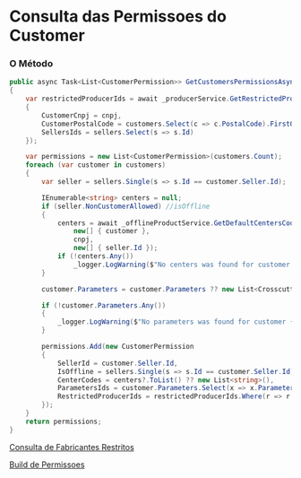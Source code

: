 # Consulta das Permissoes do Customer

### O Método

```csharp
public async Task<List<CustomerPermission>> GetCustomersPermissionsAsync(string cnpj, IReadOnlyCollection<CachedCustomer> customers, IReadOnlyCollection<CachedSeller> sellers)
{
    var restrictedProducerIds = await _producerService.GetRestrictedProducers(new GetRestrictedProducersParameters
    {
        CustomerCnpj = cnpj,
        CustomerPostalCode = customers.Select(c => c.PostalCode).FirstOrDefault(),
        SellersIds = sellers.Select(s => s.Id)
    });

    var permissions = new List<CustomerPermission>(customers.Count);
    foreach (var customer in customers)
    {
        var seller = sellers.Single(s => s.Id == customer.Seller.Id);

        IEnumerable<string> centers = null;
        if (seller.NonCustomerAllowed) //isOffline
        {
            centers = await _offlineProductService.GetDefaultCentersCode(
                new[] { customer },
                cnpj,
                new[] { seller.Id });
            if (!centers.Any())
                _logger.LogWarning($"No centers was found for customer {customer.Id} and seller {seller.Id}");
        }

        customer.Parameters = customer.Parameters ?? new List<Crosscutting.Cache.Models.Customer.CachedParameter>();

        if (!customer.Parameters.Any())
        {
            _logger.LogWarning($"No parameters was found for customer {customer.Id.ToString()} and seller {seller.Id.ToString()}");
        }

        permissions.Add(new CustomerPermission
        {
            SellerId = customer.Seller.Id,
            IsOffline = sellers.Single(s => s.Id == customer.Seller.Id).NonCustomerAllowed,
            CenterCodes = centers?.ToList() ?? new List<string>(),
            ParametersIds = customer.Parameters.Select(x => x.ParameterId).ToList(),
            RestrictedProducerIds = restrictedProducerIds.Where(r => r.SellerId == customer.Seller.Id).Select(r => r.ProducerId).ToArray()
        });
    }
    return permissions;
}
```

[Consulta de Fabricantes Restritos](Consulta%20das%20Permissoes%20do%20Customer%20edeed20b4b184d4490646d9d91c7cbef/Consulta%20de%20Fabricantes%20Restritos%2071866df466f943ecb0e8036414b3a680.md)

[Build de Permissoes](Consulta%20das%20Permissoes%20do%20Customer%20edeed20b4b184d4490646d9d91c7cbef/Build%20de%20Permissoes%202e392b12bc8543349011f7514bd65159.md)